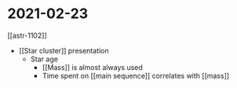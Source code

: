 # 2021-02-23

[[astr-1102]]

- [[Star cluster]] presentation
  - Star age
    - [[Mass]] is almost always used
    - Time spent on [[main sequence]] correlates with [[mass]]

